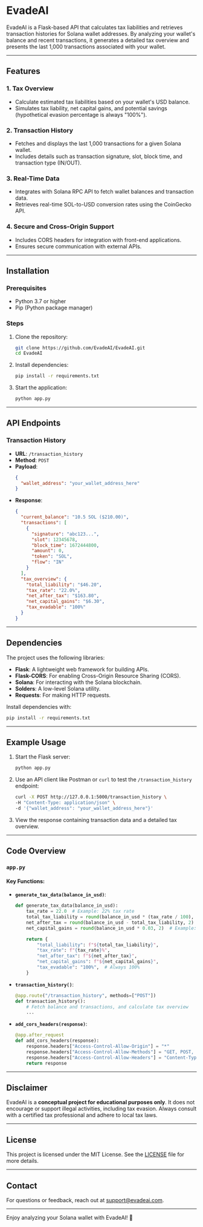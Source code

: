 # EvadeAI

EvadeAI is a Flask-based API that calculates tax liabilities and retrieves transaction histories for Solana wallet addresses. By analyzing your wallet's balance and recent transactions, it generates a detailed tax overview and presents the last 1,000 transactions associated with your wallet.

---

## Features

### 1. **Tax Overview**
- Calculate estimated tax liabilities based on your wallet's USD balance.
- Simulates tax liability, net capital gains, and potential savings (hypothetical evasion percentage is always "100%").

### 2. **Transaction History**
- Fetches and displays the last 1,000 transactions for a given Solana wallet.
- Includes details such as transaction signature, slot, block time, and transaction type (IN/OUT).

### 3. **Real-Time Data**
- Integrates with Solana RPC API to fetch wallet balances and transaction data.
- Retrieves real-time SOL-to-USD conversion rates using the CoinGecko API.

### 4. **Secure and Cross-Origin Support**
- Includes CORS headers for integration with front-end applications.
- Ensures secure communication with external APIs.

---

## Installation

### Prerequisites
- Python 3.7 or higher
- Pip (Python package manager)

### Steps
1. Clone the repository:
   ```bash
   git clone https://github.com/EvadeAI/EvadeAI.git
   cd EvadeAI
   ```

2. Install dependencies:
   ```bash
   pip install -r requirements.txt
   ```

3. Start the application:
   ```bash
   python app.py
   ```

---

## API Endpoints

### **Transaction History**
- **URL**: `/transaction_history`
- **Method**: `POST`
- **Payload**:
   ```json
   {
     "wallet_address": "your_wallet_address_here"
   }
   ```
- **Response**:
   ```json
   {
     "current_balance": "10.5 SOL ($210.00)",
     "transactions": [
       {
         "signature": "abc123...",
         "slot": 12345678,
         "block_time": 1672444800,
         "amount": 0,
         "token": "SOL",
         "flow": "IN"
       }
     ],
     "tax_overview": {
       "total_liability": "$46.20",
       "tax_rate": "22.0%",
       "net_after_tax": "$163.80",
       "net_capital_gains": "$6.30",
       "tax_evadable": "100%"
     }
   }
   ```

---

## Dependencies

The project uses the following libraries:
- **Flask**: A lightweight web framework for building APIs.
- **Flask-CORS**: For enabling Cross-Origin Resource Sharing (CORS).
- **Solana**: For interacting with the Solana blockchain.
- **Solders**: A low-level Solana utility.
- **Requests**: For making HTTP requests.

Install dependencies with:
```bash
pip install -r requirements.txt
```

---

## Example Usage

1. Start the Flask server:
   ```bash
   python app.py
   ```

2. Use an API client like Postman or `curl` to test the `/transaction_history` endpoint:
   ```bash
   curl -X POST http://127.0.0.1:5000/transaction_history \
   -H "Content-Type: application/json" \
   -d '{"wallet_address": "your_wallet_address_here"}'
   ```

3. View the response containing transaction data and a detailed tax overview.

---

## Code Overview

### `app.py`

#### Key Functions:
- **`generate_tax_data(balance_in_usd)`**:
   ```python
   def generate_tax_data(balance_in_usd):
       tax_rate = 22.0  # Example: 22% tax rate
       total_tax_liability = round(balance_in_usd * (tax_rate / 100), 2)
       net_after_tax = round(balance_in_usd - total_tax_liability, 2)
       net_capital_gains = round(balance_in_usd * 0.03, 2)  # Example: Simulated 3% capital gains

       return {
           "total_liability": f"${total_tax_liability}",
           "tax_rate": f"{tax_rate}%",
           "net_after_tax": f"${net_after_tax}",
           "net_capital_gains": f"${net_capital_gains}",
           "tax_evadable": "100%",  # Always 100%
       }
   ```

- **`transaction_history()`**:
   ```python
   @app.route("/transaction_history", methods=["POST"])
   def transaction_history():
       # Fetch balance and transactions, and calculate tax overview
       ...
   ```

- **`add_cors_headers(response)`**:
   ```python
   @app.after_request
   def add_cors_headers(response):
       response.headers["Access-Control-Allow-Origin"] = "*"
       response.headers["Access-Control-Allow-Methods"] = "GET, POST, OPTIONS"
       response.headers["Access-Control-Allow-Headers"] = "Content-Type, Authorization"
       return response
   ```

---

## Disclaimer

EvadeAI is a **conceptual project for educational purposes only**. It does not encourage or support illegal activities, including tax evasion. Always consult with a certified tax professional and adhere to local tax laws.

---

## License

This project is licensed under the MIT License. See the [LICENSE](LICENSE) file for more details.

---

## Contact

For questions or feedback, reach out at [support@evadeai.com](mailto:support@evadeai.com).

---

Enjoy analyzing your Solana wallet with EvadeAI! 🚀
